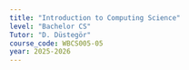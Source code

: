 ```yaml
---
title: "Introduction to Computing Science"
level: "Bachelor CS"
Tutor: "D. Düstegör"
course_code: WBCS005-05
year: 2025-2026
---
```

